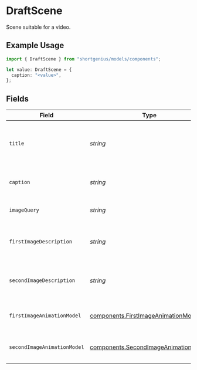 # DraftScene

Scene suitable for a video.

## Example Usage

```typescript
import { DraftScene } from "shortgenius/models/components";

let value: DraftScene = {
  caption: "<value>",
};
```

## Fields

| Field                                                                                        | Type                                                                                         | Required                                                                                     | Description                                                                                  |
| -------------------------------------------------------------------------------------------- | -------------------------------------------------------------------------------------------- | -------------------------------------------------------------------------------------------- | -------------------------------------------------------------------------------------------- |
| `title`                                                                                      | *string*                                                                                     | :heavy_minus_sign:                                                                           | If a news video, the headline for the story. Otherwise, blank.                               |
| `caption`                                                                                    | *string*                                                                                     | :heavy_check_mark:                                                                           | The text narrated during the scene.                                                          |
| `imageQuery`                                                                                 | *string*                                                                                     | :heavy_minus_sign:                                                                           | The query for images search.                                                                 |
| `firstImageDescription`                                                                      | *string*                                                                                     | :heavy_minus_sign:                                                                           | The prompt for the first AI generated image.                                                 |
| `secondImageDescription`                                                                     | *string*                                                                                     | :heavy_minus_sign:                                                                           | The prompt for the second AI generated image.                                                |
| `firstImageAnimationModel`                                                                   | [components.FirstImageAnimationModel](../../models/components/firstimageanimationmodel.md)   | :heavy_minus_sign:                                                                           | Animation model for the first image.                                                         |
| `secondImageAnimationModel`                                                                  | [components.SecondImageAnimationModel](../../models/components/secondimageanimationmodel.md) | :heavy_minus_sign:                                                                           | Animation model for the second image.                                                        |